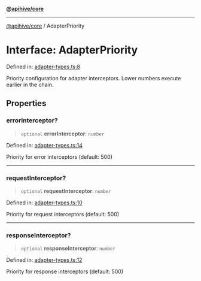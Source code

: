[**@apihive/core**](../README.md)

***

[@apihive/core](../globals.md) / AdapterPriority

# Interface: AdapterPriority

Defined in: [adapter-types.ts:8](https://github.com/cleverplatypus/apihive-core/blob/917ef8bbf07171bc9393193650ebef9dbc655327/src/adapter-types.ts#L8)

Priority configuration for adapter interceptors.
Lower numbers execute earlier in the chain.

## Properties

### errorInterceptor?

> `optional` **errorInterceptor**: `number`

Defined in: [adapter-types.ts:14](https://github.com/cleverplatypus/apihive-core/blob/917ef8bbf07171bc9393193650ebef9dbc655327/src/adapter-types.ts#L14)

Priority for error interceptors (default: 500)

***

### requestInterceptor?

> `optional` **requestInterceptor**: `number`

Defined in: [adapter-types.ts:10](https://github.com/cleverplatypus/apihive-core/blob/917ef8bbf07171bc9393193650ebef9dbc655327/src/adapter-types.ts#L10)

Priority for request interceptors (default: 500)

***

### responseInterceptor?

> `optional` **responseInterceptor**: `number`

Defined in: [adapter-types.ts:12](https://github.com/cleverplatypus/apihive-core/blob/917ef8bbf07171bc9393193650ebef9dbc655327/src/adapter-types.ts#L12)

Priority for response interceptors (default: 500)
